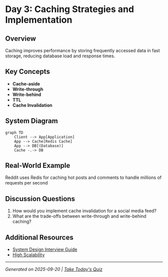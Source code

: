# Day 3: Caching Strategies and Implementation

## Overview
Caching improves performance by storing frequently accessed data in fast storage, reducing database load and response times.

## Key Concepts
- **Cache-aside**
- **Write-through**
- **Write-behind**
- **TTL**
- **Cache Invalidation**

## System Diagram
```mermaid
graph TD
    Client --> App[Application]
    App --> Cache[Redis Cache]
    App --> DB[(Database)]
    Cache -.-> DB
```

## Real-World Example
Reddit uses Redis for caching hot posts and comments to handle millions of requests per second

## Discussion Questions
1. How would you implement cache invalidation for a social media feed?
2. What are the trade-offs between write-through and write-behind caching?

## Additional Resources
- [System Design Interview Guide](https://github.com/donnemartin/system-design-primer)
- [High Scalability](http://highscalability.com/)

---
*Generated on 2025-09-20 | [Take Today's Quiz](../docs/quiz-2025-09-20.html)*
